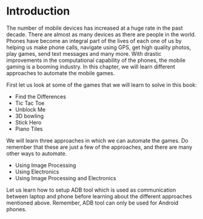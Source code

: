 # Introduction

The number of mobile devices has increased at a huge rate in the past decade. There are almost as many devices as there are people in the world. Phones have become an integral part of the lives of each one of us by helping us make phone calls, navigate using GPS, get high quality photos, play games, send text messages and many more. With drastic improvements in the computational capability of the phones, the mobile gaming is a booming industry. In this chapter, we will learn different approaches to automate the mobile games.

First let us look at some of the games that we will learn to solve in this book:

* Find the Differences
* Tic Tac Toe
* Unblock Me
* 3D bowling
* Stick Hero
* Piano Tiles

We will learn three approaches in which we can automate the games. Do remember that these are just a few of the approaches, and there are many other ways to automate.

* Using Image Processing
* Using Electronics
* Using Image Processing and Electronics

Let us learn how to setup ADB tool which is used as communication between laptop and phone before learning about the different approaches mentioned above. Remember, ADB tool can only be used for Android phones.